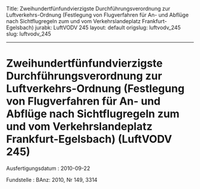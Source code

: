 Title: Zweihundertfünfundvierzigste Durchführungsverordnung zur Luftverkehrs-Ordnung
  (Festlegung von Flugverfahren für An- und Abflüge nach Sichtflugregeln zum und vom
  Verkehrslandeplatz Frankfurt-Egelsbach)
jurabk: LuftVODV 245
layout: default
origslug: luftvodv_245
slug: luftvodv_245

---

# Zweihundertfünfundvierzigste Durchführungsverordnung zur Luftverkehrs-Ordnung (Festlegung von Flugverfahren für An- und Abflüge nach Sichtflugregeln zum und vom Verkehrslandeplatz Frankfurt-Egelsbach) (LuftVODV 245)

Ausfertigungsdatum
:   2010-09-22

Fundstelle
:   BAnz: 2010, Nr 149, 3314

